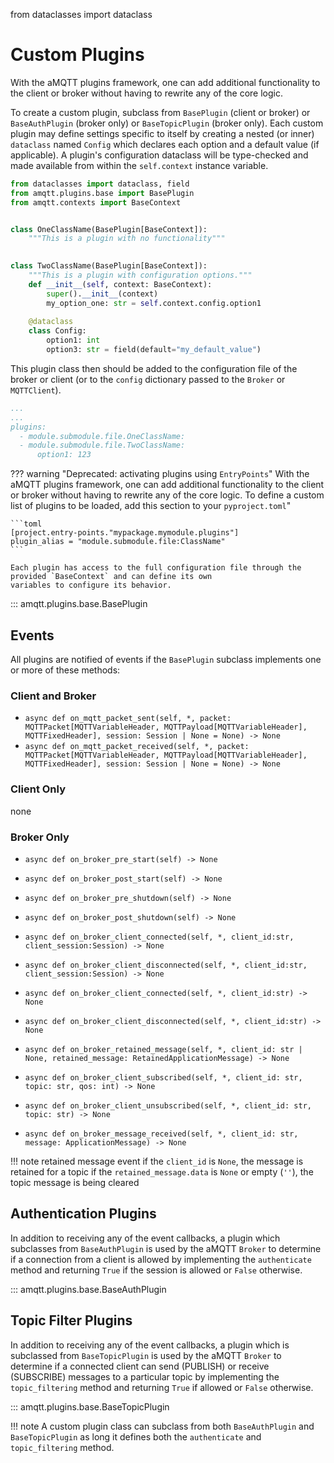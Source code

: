 from dataclasses import dataclass

# Custom Plugins

With the aMQTT plugins framework, one can add additional functionality to the client or broker without
having to rewrite any of the core logic.

To create a custom plugin, subclass from `BasePlugin` (client or broker) or `BaseAuthPlugin` (broker only)
or `BaseTopicPlugin` (broker only).  Each custom plugin may define settings specific to itself by creating
a nested (or inner) `dataclass` named `Config` which declares each option and a default value (if applicable). A
plugin's configuration dataclass will be type-checked and made available from within the `self.context` instance variable.

```python
from dataclasses import dataclass, field
from amqtt.plugins.base import BasePlugin
from amqtt.contexts import BaseContext


class OneClassName(BasePlugin[BaseContext]):
    """This is a plugin with no functionality"""

    
class TwoClassName(BasePlugin[BaseContext]):
    """This is a plugin with configuration options."""
    def __init__(self, context: BaseContext):
        super().__init__(context)
        my_option_one: str = self.context.config.option1
        
    @dataclass
    class Config:
        option1: int
        option3: str = field(default="my_default_value")

```

This plugin class then should be added to the configuration file of the broker or client (or to the `config`
dictionary passed to the `Broker` or `MQTTClient`). 

```yaml
...
...
plugins:
  - module.submodule.file.OneClassName:
  - module.submodule.file.TwoClassName:
      option1: 123
```

??? warning "Deprecated: activating plugins using `EntryPoints`"
    With the aMQTT plugins framework, one can add additional functionality to the client or broker without
    having to rewrite any of the core logic. To define a custom list of plugins to be loaded, add this section
    to your `pyproject.toml`"

    ```toml
    [project.entry-points."mypackage.mymodule.plugins"]
    plugin_alias = "module.submodule.file:ClassName"
    ```

    Each plugin has access to the full configuration file through the provided `BaseContext` and can define its own
    variables to configure its behavior.

::: amqtt.plugins.base.BasePlugin

## Events

All plugins are notified of events if the `BasePlugin` subclass implements one or more of these methods:

### Client and Broker

- `async def on_mqtt_packet_sent(self, *, packet: MQTTPacket[MQTTVariableHeader, MQTTPayload[MQTTVariableHeader], MQTTFixedHeader], session: Session | None = None) -> None`
- `async def on_mqtt_packet_received(self, *, packet: MQTTPacket[MQTTVariableHeader, MQTTPayload[MQTTVariableHeader], MQTTFixedHeader], session: Session | None = None) -> None`

### Client Only

none

### Broker Only

- `async def on_broker_pre_start(self) -> None`
- `async def on_broker_post_start(self) -> None`
- `async def on_broker_pre_shutdown(self) -> None`
- `async def on_broker_post_shutdown(self) -> None`

- `async def on_broker_client_connected(self, *, client_id:str, client_session:Session) -> None`
- `async def on_broker_client_disconnected(self, *, client_id:str, client_session:Session) -> None`

- `async def on_broker_client_connected(self, *, client_id:str) -> None`
- `async def on_broker_client_disconnected(self, *, client_id:str) -> None`

- `async def on_broker_retained_message(self, *, client_id: str | None, retained_message: RetainedApplicationMessage) -> None`

- `async def on_broker_client_subscribed(self, *, client_id: str, topic: str, qos: int) -> None`
- `async def on_broker_client_unsubscribed(self, *, client_id: str, topic: str) -> None`

- `async def on_broker_message_received(self, *, client_id: str, message: ApplicationMessage) -> None`


!!! note retained message event
    if the `client_id` is `None`, the message is retained for a topic
    if the `retained_message.data` is `None` or empty (`''`), the topic message is being cleared


## Authentication Plugins

In addition to receiving any of the event callbacks, a plugin which subclasses from `BaseAuthPlugin`
is used by the aMQTT `Broker` to determine if a connection from a client is allowed by 
implementing the `authenticate` method and returning `True` if the session is allowed or `False` otherwise.

::: amqtt.plugins.base.BaseAuthPlugin

## Topic Filter Plugins

In addition to receiving any of the event callbacks, a plugin which is subclassed from `BaseTopicPlugin`
is used by the aMQTT `Broker` to determine if a connected client can send (PUBLISH) or receive (SUBSCRIBE)
messages to a particular topic by implementing the `topic_filtering` method and returning `True` if allowed or
`False` otherwise.

::: amqtt.plugins.base.BaseTopicPlugin


!!! note
    A custom plugin class can subclass from both `BaseAuthPlugin` and `BaseTopicPlugin` as long it defines
    both the `authenticate` and `topic_filtering` method.
